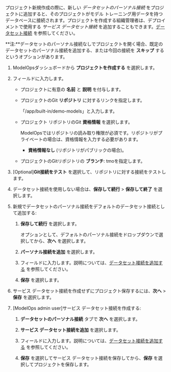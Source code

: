 プロジェクト新規作成の際に、新しい *データセットのパーソナル接続* をプロジェクトに追加すると、そのプロジェクトがモデル トレーニング用データを持つデータベースに接続されます。プロジェクトを作成する組織管理者は、デプロイメントで使用する *サービス データセット接続* を追加することもできます。[データセット接続](wkm1725389190945.md) を参照してください。

**注:**データセットのパーソナル接続なしでプロジェクトを開く場合、既定のデータセットのパーソナル接続を追加する、または今回の接続を **スキップ** するというオプションがあります。

1.  ModelOpsダッシュボードから **プロジェクトを作成する** を選択します。


1.  フィールドに入力します。

    -   プロジェクトに有意の **名前** と **説明** を付与します。


    -   プロジェクトのGit **リポジトリ** に対するリンクを指定します。

        「/app/built-in/demo-models」と入力します。


    -   プロジェクト リポジトリのGit **資格情報** を選択します。

        ModelOpsではリポジトリの読み取り権限が必須です。リポジトリがプライベートの場合は、資格情報を入力する必要があります。

        -   **資格情報なし** (リポジトリがパブリックの場合)。


    -   プロジェクトのGitリポジトリの **ブランチ**: tmoを指定します。


1.  [Optional]**Git接続をテスト** を選択して、リポジトリに対する接続をテストします。


1.  データセット接続を使用しない場合は、**保存して続行** > **保存して終了** を選択します。


1.  新規でデータセットのパーソナル接続をデフォルトのデータセット接続として追加する:

    1.  **保存して続行** を選択します。

        オプションとして、デフォルトのパーソナル接続をドロップダウンで選択してから、**次へ** を選択します。


    1.  **パーソナル接続を追加** を選択します。


    1.  フィールドに入力します。説明については、[データセット接続を追加する](vpe1725389258480.md) を参照してください。


    1.  **保存** を選択します。


1.  サービス データセット接続を作成せずにプロジェクト保存するには、**次へ** > **保存** を選択します。


1.  [ModelOps admin user]サービス データセット接続を作成する:

    1.  **データセットのパーソナル接続** タブで **次へ** を選択します。


    1.  **サービス データセット接続を追加** を選択します。


    1.  フィールドに入力します。説明については、[データセット接続を追加する](vpe1725389258480.md) を参照してください。


    1.  **保存** を選択してサービス データセット接続を保存してから、**保存** を選択してプロジェクトを保存します。


